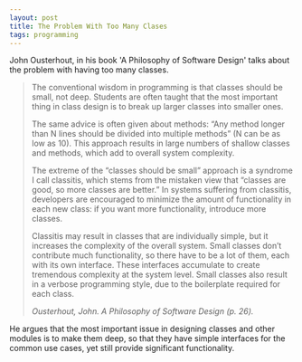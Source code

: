 ```yaml
---
layout: post
title: The Problem With Too Many Clases
tags: programming 
---
```


John Ousterhout, in his book 'A Philosophy of Software Design' talks about the problem with having too many classes.

> The conventional wisdom in programming is that classes should be small, not deep. Students are often taught that the most important thing in class design is to break up larger classes into smaller ones.
>
> The same advice is often given about methods: “Any method longer than N lines should be divided into multiple methods” (N can be as low as 10). This approach results in large numbers of shallow classes and methods, which add to overall system complexity.
>
> The extreme of the “classes should be small” approach is a syndrome I call classitis, which stems from the mistaken view that “classes are good, so more classes are better.” In systems suffering from classitis, developers are encouraged to minimize the amount of functionality in each new class: if you want more functionality, introduce more classes.
>
> Classitis may result in classes that are individually simple, but it increases the complexity of the overall system. Small classes don’t contribute much functionality, so there have to be a lot of them, each with its own interface. These interfaces accumulate to create tremendous complexity at the system level. Small classes also result in a verbose programming style, due to the boilerplate required for each class.
>
> *Ousterhout, John. A Philosophy of Software Design (p. 26).* 

He argues that the most important issue in designing classes and other modules is to make them deep, so that they have simple interfaces for the common use cases, yet still provide significant functionality.
